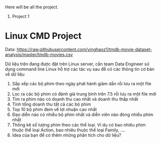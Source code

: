 Here will be all the project.
1. Project 1
  # Linux CMD Project
  
  Data: https://raw.githubusercontent.com/yinghaoz1/tmdb-movie-dataset-analysis/master/tmdb-movies.csv
  
  Dữ liệu trên đang được đặt trên Linux server, cần team Data Engineer sử dụng command line Linux hỗ trợ các tác vụ sau để có các thông tin cơ bản về dữ liệu
  
  1. Sắp xếp các bộ phim theo ngày phát hành giảm dần rồi lưu ra một file mới
  2. Lọc ra các bộ phim có đánh giá trung bình trên 7.5 rồi lưu ra một file mới
  3. Tìm ra phim nào có doanh thu cao nhất và doanh thu thấp nhất
  4. Tính tổng doanh thu tất cả các bộ phim
  5. Top 10 bộ phim đem về lợi nhuận cao nhất
  6. Đạo diễn nào có nhiều bộ phim nhất và diễn viên nào đóng nhiều phim nhất
  7. Thống kê số lượng phim theo các thể loại. Ví dụ có bao nhiêu phim thuộc thể loại Action, bao nhiêu thuộc thể loại Family, ….
  8. Idea của bạn để có thêm những phân tích cho dữ liệu?
